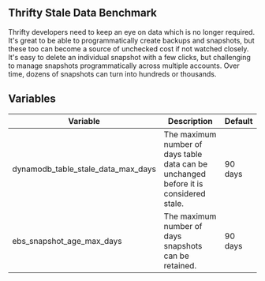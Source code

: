 ## Thrifty Stale Data Benchmark

Thrifty developers need to keep an eye on data which is no longer required. It's great to be able to programmatically create backups and snapshots, but these too can become a source of unchecked cost if not watched closely. It's easy to delete an individual snapshot with a few clicks, but challenging to manage snapshots programmatically across multiple accounts. Over time, dozens of snapshots can turn into hundreds or thousands.

## Variables

| Variable                           | Description                                                                           | Default |
| ---------------------------------- | ------------------------------------------------------------------------------------- | ------- |
| dynamodb_table_stale_data_max_days | The maximum number of days table data can be unchanged before it is considered stale. | 90 days |
| ebs_snapshot_age_max_days          | The maximum number of days snapshots can be retained.                                 | 90 days |
